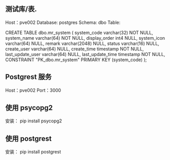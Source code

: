 ## 测试库/表.

Host：pve002
Database: postgres
Schema: dbo
Table: 

CREATE TABLE dbo.mr_system (
	system_code varchar(32) NOT NULL,
	system_name varchar(64) NOT NULL,
	display_order int4 NULL,
	system_icon varchar(64) NULL,
	remark varchar(2048) NULL,
	status varchar(16) NULL,
	create_user varchar(64) NULL,
	create_time timestamp NOT NULL,
	last_update_user varchar(64) NULL,
	last_update_time timestamp NOT NULL,
	CONSTRAINT "PK_dbo.mr_system" PRIMARY KEY (system_code)
);



## Postgrest 服务

Host：pve002
Port：3000





## 使用 psycopg2

安装：
pip install psycopg2





## 使用 postgrest

安装：
pip install postgrest




